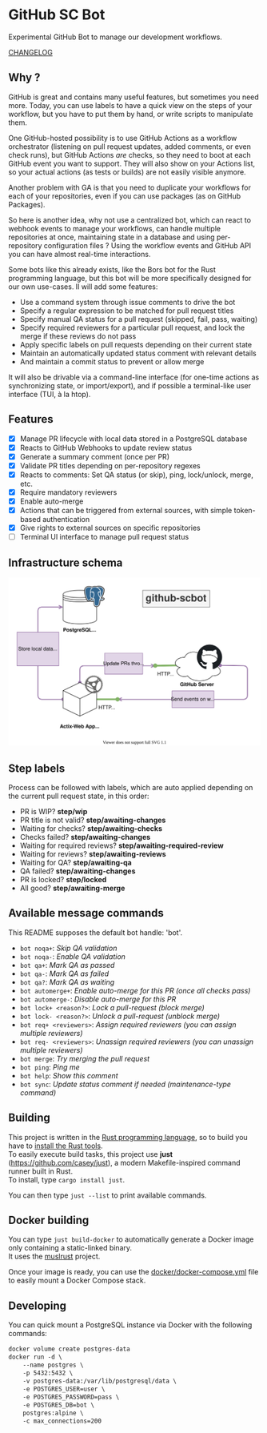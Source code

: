 # GitHub SC Bot

Experimental GitHub Bot to manage our development workflows.

[CHANGELOG](./CHANGELOG.md)

## Why ?

GitHub is great and contains many useful features, but sometimes you need more.
Today, you can use labels to have a quick view on the steps of your workflow,
but you have to put them by hand, or write scripts to manipulate them.

One GitHub-hosted possibility is to use GitHub Actions as a workflow orchestrator
(listening on pull request updates, added comments, or even check runs), but GitHub Actions _are_ checks,
so they need to boot at each GitHub event you want to support. They will also show on your Actions list,
so your actual actions (as tests or builds) are not easily visible anymore.

Another problem with GA is that you need to duplicate your workflows for each of your repositories, even if you can use packages
(as on GitHub Packages).

So here is another idea, why not use a centralized bot, which can react to webhook events to manage your workflows, can handle multiple repositories at once,
maintaining state in a database and using per-repository configuration files ? Using the workflow events and GitHub API you can have almost real-time interactions.

Some bots like this already exists, like the Bors bot for the Rust programming language, but this bot will be more specifically designed for our own use-cases.
Il will add some features:

- Use a command system through issue comments to drive the bot
- Specify a regular expression to be matched for pull request titles
- Specify manual QA status for a pull request (skipped, fail, pass, waiting)
- Specify required reviewers for a particular pull request, and lock the merge if these reviews do not pass
- Apply specific labels on pull requests depending on their current state
- Maintain an automatically updated status comment with relevant details
- And maintain a commit status to prevent or allow merge

It will also be drivable via a command-line interface (for one-time actions as synchronizing state, or
import/export), and if possible a terminal-like user interface (TUI, à la htop).

## Features

- [x] Manage PR lifecycle with local data stored in a PostgreSQL database
- [x] Reacts to GitHub Webhooks to update review status
- [x] Generate a summary comment (once per PR)
- [x] Validate PR titles depending on per-repository regexes
- [x] Reacts to comments: Set QA status (or skip), ping, lock/unlock, merge, etc.
- [x] Require mandatory reviewers
- [x] Enable auto-merge
- [x] Actions that can be triggered from external sources, with simple token-based authentication
- [x] Give rights to external sources on specific repositories
- [ ] Terminal UI interface to manage pull request status

## Infrastructure schema

![Infastructure](./docs/infrastructure.svg)

## Step labels

Process can be followed with labels, which are auto applied depending on the current pull request state, in this order:

- PR is WIP? **step/wip**
- PR title is not valid? **step/awaiting-changes**
- Waiting for checks? **step/awaiting-checks**
- Checks failed? **step/awaiting-changes**
- Waiting for required reviews? **step/awaiting-required-review**
- Waiting for reviews? **step/awaiting-reviews**
- Waiting for QA? **step/awaiting-qa**
- QA failed? **step/awaiting-changes**
- PR is locked? **step/locked**
- All good? **step/awaiting-merge**

## Available message commands

This README supposes the default bot handle: 'bot'.

- `bot noqa+`: _Skip QA validation_
- `bot noqa-`: _Enable QA validation_
- `bot qa+`: _Mark QA as passed_
- `bot qa-`: _Mark QA as failed_
- `bot qa?`: _Mark QA as waiting_
- `bot automerge+`: _Enable auto-merge for this PR (once all checks pass)_
- `bot automerge-`: _Disable auto-merge for this PR_
- `bot lock+ <reason?>`: _Lock a pull-request (block merge)_
- `bot lock- <reason?>`: _Unlock a pull-request (unblock merge)_
- `bot req+ <reviewers>`: _Assign required reviewers (you can assign multiple reviewers)_
- `bot req- <reviewers>`: _Unassign required reviewers (you can unassign multiple reviewers)_
- `bot merge`: _Try merging the pull request_
- `bot ping`: _Ping me_
- `bot help`: _Show this comment_
- `bot sync`: _Update status comment if needed (maintenance-type command)_

## Building

This project is written in the [Rust programming language](https://www.rust-lang.org/), so to build you have to [install the Rust tools](https://www.rust-lang.org/tools/install).  
To easily execute build tasks, this project use **just** (https://github.com/casey/just), a modern Makefile-inspired command runner built in Rust.  
To install, type `cargo install just`.

You can then type `just --list` to print available commands.

## Docker building

You can type `just build-docker` to automatically generate a Docker image only containing a static-linked binary.  
It uses the [muslrust](https://github.com/clux/muslrust/) project.

Once your image is ready, you can use the [docker/docker-compose.yml](./docker/docker-compose.yml) file to easily mount a Docker Compose stack.

## Developing

You can quick mount a PostgreSQL instance via Docker with the following commands:

    docker volume create postgres-data
    docker run -d \
        --name postgres \
        -p 5432:5432 \
        -v postgres-data:/var/lib/postgresql/data \
        -e POSTGRES_USER=user \
        -e POSTGRES_PASSWORD=pass \
        -e POSTGRES_DB=bot \
        postgres:alpine \
        -c max_connections=200
